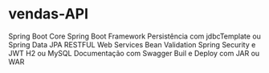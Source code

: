 # vendas-API

Spring Boot Core
Spring Boot Framework
Persistência com jdbcTemplate ou Spring Data JPA
RESTFUL Web Services
Bean Validation
Spring Security e JWT
H2 ou MySQL
Documentação com Swagger
Buil e Deploy com JAR ou WAR